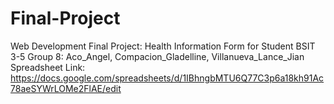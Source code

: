# Final-Project
Web Development Final Project: Health Information Form for Student
BSIT 3-5
Group 8: Aco_Angel, Compacion_Gladelline, Villanueva_Lance_Jian
Spreadsheet Link: https://docs.google.com/spreadsheets/d/1IBhngbMTU6Q77C3p6a18kh91Ac78aeSYWrLOMe2FlAE/edit
